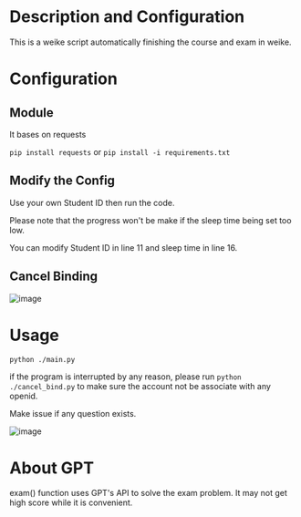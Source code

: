 # Description and Configuration
This is a weike script automatically finishing the course and exam in weike.
# Configuration
## Module

It bases on requests

```pip install requests```
or
```pip install -i requirements.txt```

## Modify the Config
Use your own Student ID then run the code.

Please note that the progress won't be make if the sleep time being set too low.

You can modify Student ID in line 11 and sleep time in line 16.

## Cancel Binding
![image](https://user-images.githubusercontent.com/77989499/230581033-da1cee09-6691-434f-ac0a-e41de75bb9ad.png)

# Usage

```python ./main.py```

if the program is interrupted by any reason, please run ```python ./cancel_bind.py``` to make sure the account not be associate with any openid.

Make issue if any question exists.

![image](https://user-images.githubusercontent.com/77989499/230560632-97563819-e665-477b-a940-6088981b9e02.png)

# About GPT
exam() function uses GPT's API to solve the exam problem. It may not get high score while it is convenient.
